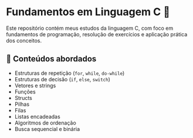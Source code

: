 # Fundamentos em Linguagem C 🔧

Este repositório contém meus estudos da linguagem C, com foco em fundamentos de programação, resolução de exercícios e aplicação prática dos conceitos.

## 🧠 Conteúdos abordados

- Estruturas de repetição (`for`, `while`, `do-while`)
- Estruturas de decisão (`if`, `else`, `switch`)
- Vetores e strings
- Funções
- Structs
- Pilhas
- Filas
- Listas encadeadas
- Algoritmos de ordenação
- Busca sequencial e binária




